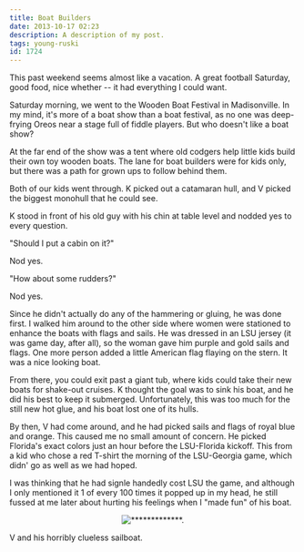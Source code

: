 ```yaml
---
title: Boat Builders
date: 2013-10-17 02:23
description: A description of my post.
tags: young-ruski
id: 1724
---
```

This past weekend seems almost like a vacation.  A great football Saturday, good food, nice whether -- it had everything I could want.

Saturday morning, we went to the Wooden Boat Festival in Madisonville.  In my mind, it's more of a boat show than a boat festival, as no one was deep-frying Oreos near a stage full of fiddle players.  But who doesn't like a boat show?

At the far end of the show was a tent where old codgers help little kids build their own toy wooden boats.  The lane for boat builders were for kids only, but there was a path for grown ups to follow behind them.  

Both of our kids went through.  K picked out a catamaran hull, and V picked the biggest monohull that he could see.

K stood in front of his old guy with his chin at table level and nodded yes to every question.

"Should I put a cabin on it?"

Nod yes.

"How about some rudders?"

Nod yes.

Since he didn't actually do any of the hammering or gluing, he was done first.  I walked him around to the other side where women were stationed to enhance the boats with flags and sails.  He was dressed in an LSU jersey (it was game day, after all), so the woman gave him purple and gold sails and flags.  One more person added a little American flag flaying on the stern.  It was a nice looking boat.

From there, you could exit past a giant tub, where kids could take their new boats for shake-out cruises.  K thought the goal was to sink his boat, and he did his best to keep it submerged.  Unfortunately, this was too much for the still new hot glue, and his boat lost one of its hulls.

By then, V had come around, and he had picked sails and flags of royal blue and orange.  This caused me no small amount of concern.  He picked Florida's exact colors just an hour before the LSU-Florida kickoff.  This from a kid who chose a red T-shirt the morning of the LSU-Georgia game, which didn' go as well as we had hoped.

I was thinking that he had signle handedly cost LSU the game, and although I only mentioned it 1 of every 100 times it popped up in my head, he still fussed at me later about hurting his feelings when I "made fun" of his boat.
<p style="margin-left: auto; margin-right: auto; text-align: center;"><img alt="*************." src="/img/VandBoat.jpg"/></p>
<p class="caption">V and his horribly clueless sailboat.</p>

